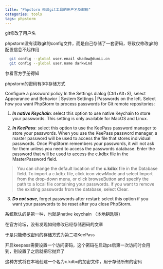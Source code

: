 ```yaml
---
title: "Phpstorm 修改git工具的用户名及邮箱"
categories: tools
tags: phpstorm
---
```


git修改了用户名

phpstorm没有读取git的config文件，而是自己存储了一套密码，导致仅修改git的配置信息不起作用

```bash
  git config --global user.email shadow@dumii.cn
  git config --global user.name darkwind
```  

参看官方手册得知

phpstorm的密码有3中存储方式

Configure a password policy
In the Settings dialog (Ctrl+Alt+S), select Appearance and Behavior | System Settings | Passwords on the left.
Select how you want PhpStorm to process passwords for Git remote repositories:

1. **_In native Keychain_**: select this option to use native Keychain to store your passwords. This setting is only available for MacOS and Linux.

2. **_In KeePass_**: select this option to use the KeePass password manager to store your passwords. When you use the KeePass password manager, a master password will be used to access the file that stores individual passwords. Once PhpStorm remembers your passwords, it will not ask for them unless you need to access the passwords database. Enter the password that will be used to access the c.kdbx file in the MasterPassword field.

>You can change the default location of the **c.kdbx** file in the Database field.
To import a c.kdbx file, click icon viewMode and select Import from the drop-down menu, or click browseButton and specify the path to a local file containing your passwords.
If you want to remove the existing passwords from the database, select Clear.

3. **_Do not save_**, forget passwords after restart: select this option if you want your passwords to be reset after you close PhpStorm.

系统默认的是第一种，也就是native keychain （本地钥匙链）

在官方论坛，没有发现如何修改已经存储密码的文章

于是只能修改密码的存储方式为第二项KeePass

开启keepass需要设置一个访问密码，这个密码在启动ps后第一次访问时会用到，别设置了之后就把它抛弃了

这种方式将在本地创建一个名为c.kdbx的加密文件，用于存储所有的密码

